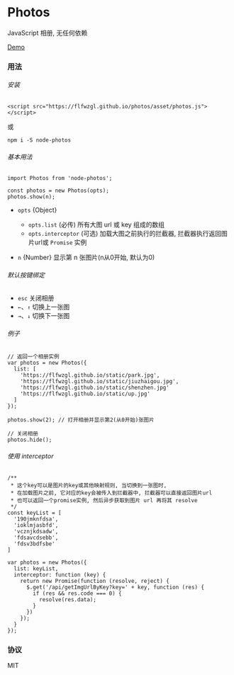 # Photos
JavaScript 相册, 无任何依赖

[Demo](https://flfwzgl.github.io/photos)

### 用法


###### 安装

```
<script src="https://flfwzgl.github.io/photos/asset/photos.js"></script>
```
或
```
npm i -S node-photos
```

###### 基本用法

```
import Photos from 'node-photos';

const photos = new Photos(opts);
photos.show(n);
```

* `opts` {Object}
  * `opts.list` (必传) 所有大图 url 或 key 组成的数组
  * `opts.interceptor` (可选) 加载大图之前执行的拦截器, 拦截器执行返回图片url或 `Promise` 实例

* `n` {Number} 显示第 n 张图片(n从0开始, 默认为0)


###### 默认按键绑定
* `esc` 关闭相册
* `←`、`↑` 切换上一张图
* `→`、`↓` 切换下一张图


###### 例子
```
// 返回一个相册实例
var photos = new Photos({
  list: [
    'https://flfwzgl.github.io/static/park.jpg',
    'https://flfwzgl.github.io/static/jiuzhaigou.jpg',
    'https://flfwzgl.github.io/static/shenzhen.jpg'
    'https://flfwzgl.github.io/static/up.jpg'
  ]
});

photos.show(2); // 打开相册并显示第2(从0开始)张图片

// 关闭相册
photos.hide();
```


###### 使用 interceptor
```
/**
 * 这个key可以是图片的key或其他映射规则, 当切换到一张图时,
 * 在加载图片之前, 它对应的key会被传入到拦截器中, 拦截器可以直接返回图片url
 * 也可以返回一个promise实例, 然后异步获取到图片 url 再将其 resolve 
 */
const keyList = [
  '190jmknfdsa',
  'ioklmjasbfd',
  'vcznjkdsadw',
  'fdsavcdsebb',
  'fdsv3bdfsbe'
]

var photos = new Photos({
  list: keyList,
  interceptor: function (key) {
    return new Promise(function (resolve, reject) {
      $.get('/api/getImgUrlByKey?key=' + key, function (res) {
        if (res && res.code === 0) {
          resolve(res.data);
        }
      })
    });
  }
});
```


### 协议
MIT


